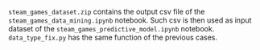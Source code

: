 `steam_games_dataset.zip` contains the output csv file of the `steam_games_data_mining.ipynb` notebook. Such csv is then used as input dataset of the `steam_games_predictive_model.ipynb` notebook. `data_type_fix.py` has the same function of the previous cases.
